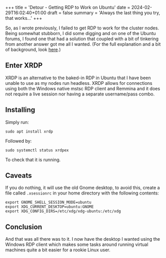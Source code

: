 +++
title = 'Detour - Getting RDP to Work on Ubuntu'
date = 2024-02-29T16:02:40+01:00
draft = false
summary = 'Always the last thing you try, that works...'
+++

So, as I wrote previously, I failed to get RDP to work for the cluster nodes. Being somewhat stubborn, I did some digging and on one of the Ubuntu forums, I found one that had a solution that coupled with a bit of tinkering from another answer got me all I wanted. (For the full explanation and a bit of background, look [here](https://askubuntu.com/questions/1407444/ubuntu-22-04-remote-desktop-headless).)

## Enter XRDP

XRDP is an alternative to the baked-in RDP in Ubuntu that I have been unable to use as my nodes run headless. XRDP allows for connections using both the Windows native mstsc RDP client and Remmina and it does not require a live session nor having a separate username/pass combo.

## Installing

Simply run:

```
sudo apt install xrdp
```

Followed by:

```
sudo systemctl status xrdpex
```

To check that it is running.

## Caveats 

If you do nothing, it will use the old Gnome desktop, to avoid this, create a file called `.xsessionrc` in your home directory with the following contents:

```
export GNOME_SHELL_SESSION_MODE=ubuntu
export XDG_CURRENT_DESKTOP=ubuntu:GNOME
export XDG_CONFIG_DIRS=/etc/xdg/xdg-ubuntu:/etc/xdg
```

## Conclusion

And that was all there was to it. I now have the desktop I wanted using the Windows RDP client which makes some tasks around running virtual machines quite a bit easier for a rookie Linux user.